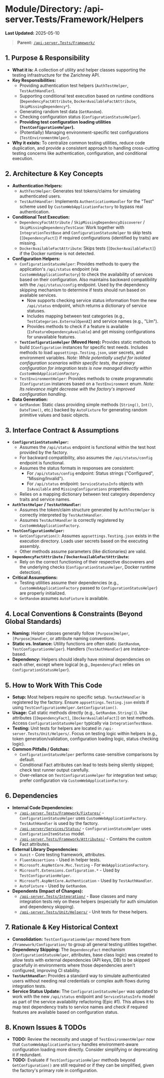 # Module/Directory: /api-server.Tests/Framework/Helpers

**Last Updated:** 2025-05-10

> **Parent:** [`/api-server.Tests/Framework/`](../README.md)

## 1. Purpose & Responsibility

* **What it is:** A collection of utility and helper classes supporting the testing infrastructure for the Zarichney API.
* **Key Responsibilities:**
    * Providing authentication test helpers (`AuthTestHelper`, `TestAuthHandler`).
    * Supporting conditional test execution based on runtime conditions (`DependencyFactAttribute`, `DockerAvailableFactAttribute`, `SkipMissingDependency*`).
    * Generating random test data (`GetRandom`).
    * Checking configuration status (`ConfigurationStatusHelper`).
    * **Providing test configuration loading utilities (`TestConfigurationHelper`).**
    * (Potentially) Managing environment-specific test configurations (`TestEnvironmentHelper`).
* **Why it exists:** To centralize common testing utilities, reduce code duplication, and provide a consistent approach to handling cross-cutting testing concerns like authentication, configuration, and conditional execution.

## 2. Architecture & Key Concepts

* **Authentication Helpers:**
    * `AuthTestHelper`: Generates test tokens/claims for simulating authenticated users.
    * `TestAuthHandler`: Implements `AuthenticationHandler` for the "Test" scheme used by `CustomWebApplicationFactory` to bypass real authentication.
* **Conditional Test Execution:**
    * `DependencyFactAttribute` / `SkipMissingDependencyDiscoverer` / `SkipMissingDependencyTestCase`: Work together with `IntegrationTestBase` and `ConfigurationStatusHelper` to skip tests (`[DependencyFact]`) if required configurations (identified by traits) are missing.
    * `DockerAvailableFactAttribute`: Skips tests (`[DockerAvailableFact]`) if the Docker runtime is not detected.
* **Configuration Helpers:**
    * `ConfigurationStatusHelper`: Provides methods to query the application's `/api/status` endpoint (via `CustomWebApplicationFactory`) to check the availability of services based on their configuration. Also maintains backward compatibility with the `/api/status/config` endpoint. Used by the dependency skipping mechanism to determine if tests should run based on available services.
        * Now supports checking service status information from the new `/api/status` endpoint, which returns a dictionary of service statuses.
        * Includes mapping between test categories (e.g., `TestCategories.ExternalOpenAI`) and service names (e.g., "Llm").
        * Provides methods to check if a feature is available (`IsFeatureDependencyAvailable`) and get missing configurations for unavailable features.
    * **`TestConfigurationHelper` (Moved Here):** Provides static methods to build `IConfiguration` instances for specific test needs. Includes methods to load `appsettings.Testing.json`, user secrets, and environment variables. *Note: While potentially useful for isolated configuration scenarios within specific tests, the primary configuration for integration tests is now managed directly within `CustomWebApplicationFactory`.*
    * `TestEnvironmentHelper`: Provides methods to create programmatic `IConfiguration` instances based on a `TestEnvironment` enum. *Note: Its relevance might decrease with the factory's improved configuration handling.*
* **Data Generation:**
    * `GetRandom`: Static class providing simple methods (`String()`, `Int()`, `DateTime()`, etc.) backed by `AutoFixture` for generating random primitive values and basic objects.

## 3. Interface Contract & Assumptions

* **`ConfigurationStatusHelper`:**
    * Assumes the `/api/status` endpoint is functional within the test host provided by the factory.
    * For backward compatibility, also assumes the `/api/status/config` endpoint is functional.
    * Assumes the status formats in responses are consistent:
        * For `/api/status/config` endpoint: Status strings ("Configured", "Missing/Invalid").
        * For `/api/status` endpoint: `ServiceStatusInfo` objects with `IsAvailable` and `MissingConfigurations` properties.
    * Relies on a mapping dictionary between test category dependency traits and service names.
* **`AuthTestHelper` / `TestAuthHandler`:**
    * Assumes the token/claim structure generated by `AuthTestHelper` is correctly interpreted by `TestAuthHandler`.
    * Assumes `TestAuthHandler` is correctly registered by `CustomWebApplicationFactory`.
* **`TestConfigurationHelper`:**
    * `GetConfiguration()`: Assumes `appsettings.Testing.json` exists in the execution directory. Loads user secrets based on the executing assembly.
    * Other methods assume parameters (like dictionaries) are valid.
* **`DependencyFactAttribute` / `DockerAvailableFactAttribute`:**
    * Rely on the correct functioning of their respective discoverers and the underlying checks (`ConfigurationStatusHelper`, Docker runtime detection).
* **Critical Assumptions:**
    * Testing utilities assume their dependencies (e.g., `CustomWebApplicationFactory` passed to `ConfigurationStatusHelper`) are properly initialized.
    * `GetRandom` assumes `AutoFixture` is available.

## 4. Local Conventions & Constraints (Beyond Global Standards)

* **Naming:** Helper classes generally follow `[Purpose]Helper`, `[Purpose]Handler`, or attribute naming conventions.
* **Static vs. Instance:** Utility functions are often static (`GetRandom`, `TestConfigurationHelper`). Handlers (`TestAuthHandler`) are instance-based.
* **Dependency:** Helpers should ideally have minimal dependencies on each other, except where logical (e.g., `DependencyFact` relies on `ConfigurationStatusHelper`).

## 5. How to Work With This Code

* **Setup:** Most helpers require no specific setup. `TestAuthHandler` is registered by the factory. Ensure `appsettings.Testing.json` exists if using `TestConfigurationHelper.GetConfiguration()`.
* **Usage:** Call static methods directly (e.g., `GetRandom.String()`). Use attributes (`[DependencyFact]`, `[DockerAvailableFact]`) on test methods. Access `ConfigurationStatusHelper` typically via `IntegrationTestBase`.
* **Testing:** Unit tests for helpers are located in `/api-server.Tests/Unit/Helpers/`. Focus on testing logic within helpers (e.g., token generation/validation, configuration loading logic, status checking logic).
* **Common Pitfalls / Gotchas:**
    * `ConfigurationStatusHelper` performs case-sensitive comparisons by default.
    * Conditional Fact attributes can lead to tests being silently skipped; check test runner output carefully.
    * Over-reliance on `TestConfigurationHelper` for integration test setup; prefer configuration via `CustomWebApplicationFactory`.

## 6. Dependencies

* **Internal Code Dependencies:**
    * [`/api-server.Tests/Framework/Fixtures/`](../Fixtures/README.md) - `ConfigurationStatusHelper` uses `CustomWebApplicationFactory`. `TestAuthHandler` is used by the factory.
    * [`/api-server/Services/Status/`](../../../api-server/Services/Status/README.md) - `ConfigurationStatusHelper` uses `ConfigurationItemStatus` model.
    * [`/api-server.Tests/Framework/Attributes/`](../Attributes/README.md) - Contains the custom Fact attributes.
* **External Library Dependencies:**
    * `Xunit` - Core testing framework, attributes.
    * `FluentAssertions` - Used in helper tests.
    * `Microsoft.AspNetCore.Mvc.Testing` - For `WebApplicationFactory`.
    * `Microsoft.Extensions.Configuration.*` - Used by `TestConfigurationHelper`.
    * `Microsoft.AspNetCore.Authentication` - Used by `TestAuthHandler`.
    * `AutoFixture` - Used by `GetRandom`.
* **Dependents (Impact of Changes):**
    * [`/api-server.Tests/Integration/`](../../Integration/README.md) - Base classes and many integration tests rely on these helpers (especially for auth simulation and dependency skipping).
    * [`/api-server.Tests/Unit/Helpers/`](../../Unit/Helpers/README.md) - Unit tests for these helpers.

## 7. Rationale & Key Historical Context

* **Consolidation:** `TestConfigurationHelper` moved here from `/Framework/Configuration/` to group all general testing utilities together.
* **Dependency Skipping:** The `DependencyFact` mechanism (`ConfigurationStatusHelper`, attributes, base class logic) was created to allow tests with external dependencies (API keys, DB) to be skipped gracefully in environments where those dependencies aren't configured, improving CI stability.
* **`TestAuthHandler`:** Provides a standard way to simulate authenticated users without needing real credentials or complex auth flows during integration tests.
* **Service Status Update:** The `ConfigurationStatusHelper` was updated to work with the new `/api/status` endpoint and `ServiceStatusInfo` model as part of the service availability refactoring (Epic #1). This allows it to map test dependency traits to service names and check if required features are available based on configuration status.

## 8. Known Issues & TODOs

* **TODO:** Review the necessity and usage of `TestEnvironmentHelper` now that `CustomWebApplicationFactory` handles environment-aware configuration loading more directly. Consider simplifying or deprecating it if redundant.
* **TODO:** Evaluate if `TestConfigurationHelper` methods beyond `GetConfiguration()` are still required or if they can be simplified, given the factory's primary role in configuration.

